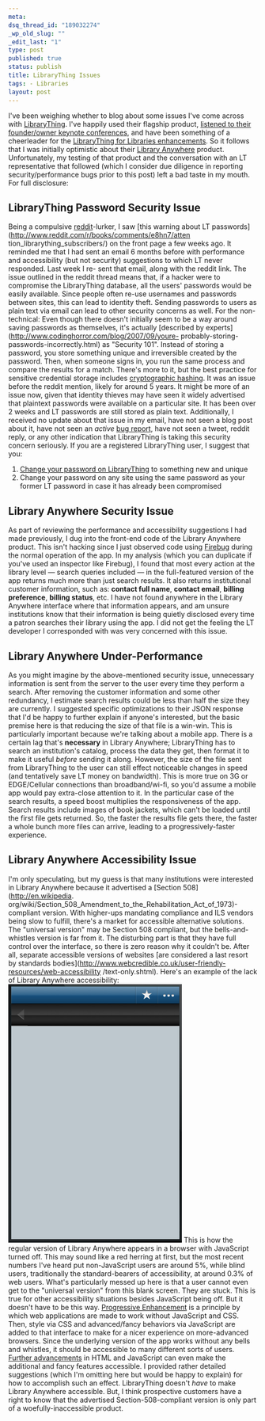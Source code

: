 ```yaml
--- 
meta: 
dsq_thread_id: "189032274" 
_wp_old_slug: "" 
_edit_last: "1" 
type: post 
published: true 
status: publish 
title: LibraryThing Issues 
tags: - Libraries 
layout: post 
--- 
```


I've been weighing whether to blog about some issues I've come across with [LibraryThing](http://www.librarything.com/). I've happily used their flagship product, [listened to their founder/owner keynote conferences](http://www.ala.org/ala/mgrps/divs/lita/litaevents/litaforum2008/2008forumkeynote.cfm), and have been something of a cheerleader for the [LibraryThing for Libraries enhancements](http://www.librarything.com/forlibraries/). So it follows that I was initially optimistic about their [Library Anywhere](http://www.libanywhere.com/) product. Unfortunately, my testing of that product and the conversation with an LT representative that followed (which I consider due diligence in reporting security/performance bugs prior to this post) left a bad taste in my mouth. For full disclosure: 

## LibraryThing Password Security Issue

Being a compulsive [reddit](http://www.reddit.com/)-lurker, I saw [this
warning about LT passwords](http://www.reddit.com/r/books/comments/e8hn7/atten
tion_librarything_subscribers/) on the front page a few weeks ago. It reminded
me that I had sent an email 6 months before with performance and accessibility
(but not security) suggestions to which LT never responded. Last week I re-
sent that email, along with the reddit link. The issue outlined in the reddit
thread means that, if a hacker were to compromise the LibraryThing database,
all the users' passwords would be easily available. Since people often re-use
usernames and passwords between sites, this can lead to identity theft.
Sending passwords to users as plain text via email can lead to other security
concerns as well. For the non-technical: Even though there doesn't initially
seem to be a way around saving passwords as themselves, it's actually
[described by experts](http://www.codinghorror.com/blog/2007/09/youre-
probably-storing-passwords-incorrectly.html) as "Security 101". Instead of
storing a password, you store something unique and irreversible created by the
password. Then, when someone signs in, you run the same process and compare
the results for a match. There's more to it, but the best practice for
sensitive credential storage includes [cryptographic
hashing](http://en.wikipedia.org/wiki/Cryptographic_hash_function). It was an
issue before the reddit mention, likely for around 5 years. It might be more
of an issue now, given that identity thieves may have seen it widely
advertised that plaintext passwords were available on a particular site. It
has been over 2 weeks and LT passwords are still stored as plain text.
Additionally, I received no update about that issue in my email, have not seen
a blog post about it, have not seen an _active_ [bug
report](http://www.librarything.com/topic/47341), have not seen a tweet,
reddit reply, or any other indication that LibraryThing is taking this
security concern seriously. If you are a registered LibraryThing user, I
suggest that you:

  1. [Change your password on LibraryThing](http://www.librarything.com/changesomething.php) to something new and unique
  2. Change your password on any site using the same password as your former LT password in case it has already been compromised

## Library Anywhere Security Issue

As part of reviewing the performance and accessibility suggestions I had made
previously, I dug into the front-end code of the Library Anywhere product.
This isn't hacking since I just observed code using
[Firebug](http://getfirebug.com/) during the normal operation of the app. In
my analysis (which you can duplicate if you've used an inspector like
Firebug), I found that most every action at the library level — search queries
included — in the full-featured version of the app returns much more than just
search results. It also returns institutional customer information, such as:
**contact full name**, **contact email**, **billing preference**, **billing
status**, etc. I have not found anywhere in the Library Anywhere interface
where that information appears, and am unsure institutions know that their
information is being quietly disclosed every time a patron searches their
library using the app. I did not get the feeling the LT developer I
corresponded with was very concerned with this issue.

## Library Anywhere Under-Performance

As you might imagine by the above-mentioned security issue, unnecessary
information is sent from the server to the user every time they perform a
search. After removing the customer information and some other redundancy, I
estimate search results could be less than half the size they are currently. I
suggested specific optimizations to their JSON response that I'd be happy to
further explain if anyone's interested, but the basic premise here is that
reducing the size of that file is a win-win. This is particularly important
because we're talking about a mobile app. There is a certain lag that's
**necessary** in Library Anywhere; LibraryThing has to search an institution's
catalog, process the data they get, then format it to make it useful _before_
sending it along. However, the size of the file sent from LibraryThing to the
user can still effect noticeable changes in speed (and tentatively save LT
money on bandwidth). This is more true on 3G or EDGE/Cellular connections than
broadband/wi-fi, so you'd assume a mobile app would pay extra-close attention
to it. In the particular case of the search results, a speed boost multiplies
the responsiveness of the app. Search results include images of book jackets,
which can't be loaded until the first file gets returned. So, the faster the
results file gets there, the faster a whole bunch more files can arrive,
leading to a progressively-faster experience.

## Library Anywhere Accessibility Issue

I'm only speculating, but my guess is that many institutions were interested
in Library Anywhere because it advertised a [Section 508](http://en.wikipedia.
org/wiki/Section_508_Amendment_to_the_Rehabilitation_Act_of_1973)-compliant
version. With higher-ups mandating compliance and ILS vendors being slow to
fulfill, there's a market for accessible alternative solutions. The "universal
version" may be Section 508 compliant, but the bells-and-whistles version is
far from it. The disturbing part is that they have full control over the
interface, so there is zero reason why it couldn't be. After all, separate
accessible versions of websites [are considered a last resort by standards
bodies](http://www.webcredible.co.uk/user-friendly-resources/web-accessibility
/text-only.shtml). Here's an example of the lack of Library Anywhere
accessibility: [![](/images/lanojs.png)](/images/lanojs.png) This is
how the regular version of Library Anywhere appears in a browser with
JavaScript turned off. This may sound like a red herring at first, but the
most recent numbers I've heard put non-JavaScript users are around 5%, while
blind users, traditionally the standard-bearers of accessibility, at around
0.3% of web users. What's particularly messed up here is that a user cannot
even get to the "universal version" from this blank screen. They are stuck.
This is true for other accessibility situations besides JavaScript being off.
But it doesn't have to be this way. [Progressive
Enhancement](http://en.wikipedia.org/wiki/Progressive_enhancement) is a
principle by which web applications are made to work without JavaScript and
CSS. Then, style via CSS and advanced/fancy behaviors via JavaScript are added
to that interface to make for a nicer experience on more-advanced browsers.
Since the underlying version of the app works without any bells and whistles,
it should be accessible to many different sorts of users. [Further
advancements](http://en.wikipedia.org/wiki/WAI-ARIA) in HTML and JavaScript
can even make the additional and fancy features accessible. I provided rather
detailed suggestions (which I'm omitting here but would be happy to explain)
for how to accomplish such an effect. LibraryThing doesn't _have_ to make
Library Anywhere accessible. But, I think prospective customers have a right
to know that the advertised Section-508-compliant version is only part of a
woefully-inaccessible product.

